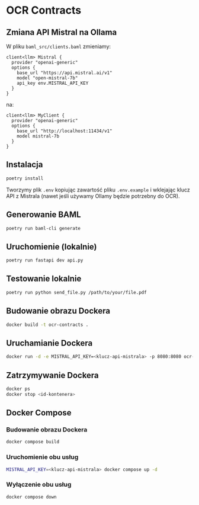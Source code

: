 # OCR Contracts

## Zmiana API Mistral na Ollama

W pliku `baml_src/clients.baml` zmieniamy:

```
client<llm> Mistral {
  provider "openai-generic"
  options {
    base_url "https://api.mistral.ai/v1"
    model "open-mistral-7b"
    api_key env.MISTRAL_API_KEY
  }
}
```

na:

```
client<llm> MyClient {
  provider "openai-generic"
  options {
    base_url "http://localhost:11434/v1"
    model mistral-7b
  }
}
```

## Instalacja

```bash
poetry install
```

Tworzymy plik `.env` kopiując zawartość pliku `.env.example` i wklejając klucz API z Mistrala (nawet jeśli używamy Ollamy będzie potrzebny do OCR).

## Generowanie BAML

```bash
poetry run baml-cli generate
```

## Uruchomienie (lokalnie)

```bash
poetry run fastapi dev api.py
```

## Testowanie lokalnie

```bash
poetry run python send_file.py /path/to/your/file.pdf
```

## Budowanie obrazu Dockera

```bash
docker build -t ocr-contracts .
```

## Uruchamianie Dockera

```bash
docker run -d -e MISTRAL_API_KEY=<klucz-api-mistrala> -p 8080:8080 ocr-contracts
```

## Zatrzymywanie Dockera

```bash
docker ps
docker stop <id-kontenera>
```

## Docker Compose

### Budowanie obrazu Dockera

```bash
docker compose build
```

### Uruchomienie obu usług

```bash
MISTRAL_API_KEY=<klucz-api-mistrala> docker compose up -d
```

### Wyłączenie obu usług

```bash
docker compose down
```

